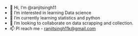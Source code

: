 - 👋 Hi, I’m @ranjitsingh11
- 👀 I’m interested in learning Data science
- 🌱 I’m currently learning statistics and python
- 💞️ I’m looking to collaborate on data scrapping and collection.
- 📫 Pl reach me - ranjitsingh11k@gmail.com

<!---
ranjitsingh11/ranjitsingh11 is a ✨ special ✨ repository because its `README.md` (this file) appears on your GitHub profile.
You can click the Preview link to take a look at your changes.
--->
